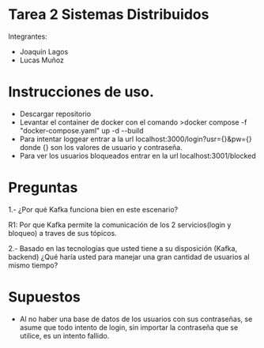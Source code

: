 # Tarea 2 Sistemas Distribuidos 
Integrantes:
- Joaquín Lagos
- Lucas Muñoz

# Instrucciones de uso.
- Descargar repositorio
- Levantar el container de docker con el comando >docker compose -f "docker-compose.yaml" up -d --build
- Para intentar loggear entrar a la url localhost:3000/login?usr={}&pw={} donde {} son los valores de usuario y contraseña.
- Para ver los usuarios bloqueados entrar en la url localhost:3001/blocked

# Preguntas

1.- ¿Por qué Kafka funciona bien en este escenario?

R1: Por que Kafka permite la comunicación de los 2 servicios(login y bloqueo) a traves de sus tópicos.

2.- Basado en las tecnologías que usted tiene a su disposición (Kafka, backend) ¿Qué haría usted para manejar
una gran cantidad de usuarios al mismo tiempo?

# Supuestos
- Al no haber una base de datos de los usuarios con sus contraseñas, se asume que todo intento de login, sin importar la contraseña que se utilice, es un intento fallido.

